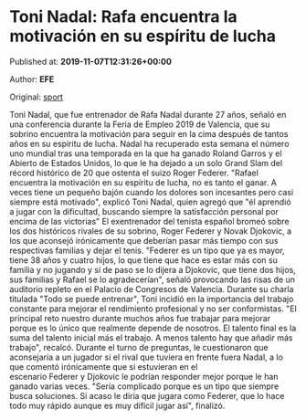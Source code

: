
# Toni Nadal: Rafa encuentra la motivación en su espíritu de lucha

Published at: **2019-11-07T12:31:26+00:00**

Author: **EFE**

Original: [sport](https://www.sport.es/es/noticias/tenis/toni-nadal-rafa-encuentra-motivacion-espiritu-lucha-7718007)

Toni Nadal, que fue entrenador de Rafa Nadal durante 27 años, señaló en una conferencia durante la Feria de Empleo 2019 de Valencia, que su sobrino encuentra la motivación para seguir en la cima después de tantos años en su espíritu de lucha.
Nadal ha recuperado esta semana el número uno mundial tras una temporada en la que ha ganado Roland Garros y el Abierto de Estados Unidos, lo que le ha dejado a un solo Grand Slam del récord histórico de 20 que ostenta el suizo Roger Federer.
"Rafael encuentra la motivación en su espíritu de lucha, no es tanto el ganar. A veces tiene un pequeño bajón cuando los dolores son incesantes pero casi siempre está motivado", explicó Toni Nadal, quien agregó que "él aprendió a jugar con la dificultad, buscando siempre la satisfacción personal por encima de las victorias"
El exentrenador del tenista español bromeó sobre los dos históricos rivales de su sobrino, Roger Federer y Novak Djokovic, a los que aconsejó irónicamente que deberían pasar más tiempo con sus respectivas familias y dejar el tenis.
"Federer es un tipo que ya es mayor, tiene 38 años y cuatro hijos, lo que tiene que hace es estar más con su familia y no jugando y si de paso se lo dijera a Djokovic, que tiene dos hijos, sus familias y Rafael se lo agradecerían", señaló provocando las risas de un auditorio repleto en el Palacio de Congresos de Valencia.
Durante su charla titulada "Todo se puede entrenar", Toni incidió en la importancia del trabajo constante para mejorar el rendimiento profesional y no ser conformistas.
"El principal reto nuestro durante muchos años fue trabajar para mejorar porque es lo único que realmente depende de nosotros. El talento final es la suma del talento inicial más el trabajo. A menos talento hay que añadir más trabajo", recalcó.
Durante el turno de preguntas, le cuestionaron que aconsejaría a un jugador si el rival que tuviera en frente fuera Nadal, a lo que comentó irónicamente que si estuvieran en el escenario Federer y Djokovic le podrían responder mejor porque le han ganado varias veces.
"Sería complicado porque es un tipo que siempre busca soluciones. Si acaso le diría que jugara como Federer, que lo hace todo muy rápido aunque es muy difícil jugar así", finalizó.
